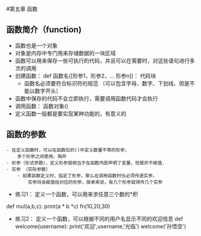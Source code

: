 #第五章 函数
## 函数简介（function)
   - 函数也是一个对象
   - 对象是内存中专门用来存储数据的一块区域
   - 函数可以用来保存一些可执行的代码，并且可以在需要时，对这些语句进行多次的调用
   - 创建函数：
       def 函数名([形参1，形参2，... 形参n])：
           代码块
       - 函数名必须要符合标识符的规范
            （可以包含字母、数字、下划线、但是不能以数字开头）
   - 函数中保存的代码不会立即执行，需要调用函数代码才会执行
   - 调用函数：
        函数对象()
   - 定义函数一般都是要实现某种功能的，有意义的
           
## 函数的参数 
    - 在定义函数时，可以在函数后的()中定义数量不等的形参，
        多个形参之间使用，隔开
    - 形参（形式参数），定义形参就相当于在函数内部声明了变量，但是并不赋值.
    - 实参 （实际参数）
        - 如果函数定义时，指定了形参，那么在调用函数时也必须传递实参，
            实参将会赋值给对应的形参，简单来说，有几个形参就得传几个实参
              
- 练习1：
    定义一个函数，可以用来求任意三个数的*积
    
def mul(a,b,c):
    print(a * b *c)
fn(10,20,30)


- 练习2：
    定义一个函数，可以根据不同的用户名显示不同的欢迎信息
def welcome(username):
    print('欢迎',username,'光临')
welcome('孙悟空')

    